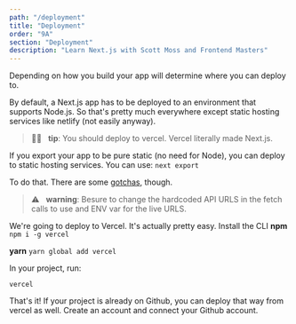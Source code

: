 ```yaml
---
path: "/deployment"
title: "Deployment"
order: "9A"
section: "Deployment"
description: "Learn Next.js with Scott Moss and Frontend Masters"
---
```


Depending on how you build your app will determine where you can deploy to.

By default, a Next.js app has to be deployed to an environment that supports Node.js. So that's pretty much everywhere except static hosting services like netlify (not easily anyway).

> 👍🏾 &nbsp;&nbsp;**tip**: You should deploy to vercel. Vercel literally made Next.js.

If you export your app to be pure static (no need for Node), you can deploy to static hosting services. You can use:
`next export`

To do that. There are some [gotchas](https://nextjs.org/docs/advanced-features/static-html-export), though.

> ⚠️ &nbsp;&nbsp;**warning**: Besure to change the hardcoded API URLS in the fetch calls to use and ENV var for the live URLS.

We're going to deploy to Vercel.
It's actually pretty easy. Install the CLI
**npm**
`npm i -g vercel`

**yarn**
`yarn global add vercel`

In your project, run:
```shell
vercel
```

That's it!
If your project is already on Github, you can deploy that way from vercel as well. Create an account and connect your Github account.
